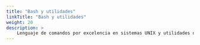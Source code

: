 ```yaml
---
title: "Bash y utilidades"
linkTitle: "Bash y utilidades"
weight: 20
description: >
    Lenguaje de comandos por excelencia en sistemas UNIX y utilidades de terminal.
---
```



